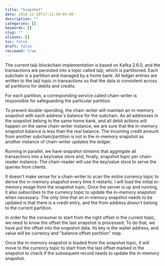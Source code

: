 ```yaml
---
title: "Snapshot"
date: 2018-12-20T17:12:49-05:00
description: ""
categories: []
keywords: []
slug: ""
aliases: []
toc: false
draft: false
reviewed: true
---
```


The current taiji-blockchain implementation is based on Kafka 2.6.0, and the transactions are persisted into a topic called taiji, which is partitioned. Each subchain is a partition and managed by a home bank. All ledger entries are written to the taiji topic in transactions so that the data is consistent across all partitions for debits and credits. 

For each partition, a corresponding service called chain-writer is responsible for safeguarding the particular partition. 

To prevent double-spending, the chain-writer will maintain an in-memory snapshot with each address's balance for the subchain. As all addresses in the snapshot belong to the same home bank, and all debit actions will happen on the same chain-writer instance, we are sure that the in-memory snapshot balance is less than the real balance. The incoming credit amount from another subchain/partition is not in the in-memory snapshot as another instance of chain-writer updates the ledger. 

Running in parallel, we have snapshot streams that aggregate all transactions into a key/value store and, finally, snapshot topic per chain-reader instance. The chain-reader will use the key/value store to serve the queries from clients. 

It doesn't make sense for a chain-writer to scan the entire currency topic to derive the in-memory snapshot every time it restarts. I will load the initial in-memory image from the snapshot topic. Once the server is up and running, it also subscribes to the currency topic to update the in-memory snapshot when necessary. The only time that an in-memory snapshot needs to be updated is that there is a credit entry, and the from address doesn't belong to the current partition. 

In order for the consumer to start from the right offset in the current topic, we need to know the offset the last snapshot is processed. To do that, we have put the offset into the snapshot data. Its key is the wallet address, and value will be currency and "balance offset partition" map. 

Once the in-memory snapshot is loaded from the snapshot topic, it will move to the currency topic to start from the last offset marked in the snapshot to check if the subsequent record needs to update the in-memory snapshot. 

